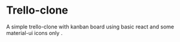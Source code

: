 # Trello-clone
A simple trello-clone with kanban board using basic react and some material-ui icons only .
